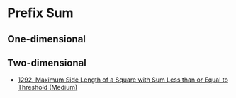 # Prefix Sum

## One-dimensional

## Two-dimensional

* [1292. Maximum Side Length of a Square with Sum Less than or Equal to Threshold (Medium)](https://leetcode.com/problems/maximum-side-length-of-a-square-with-sum-less-than-or-equal-to-threshold/)
